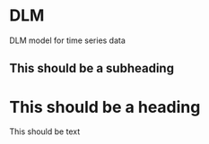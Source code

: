 # DLM
DLM model for time series data

## This should be a subheading

# This should be a heading

This should be text